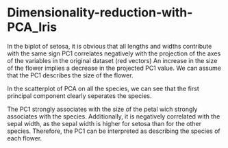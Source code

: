 # Dimensionality-reduction-with-PCA_Iris

In the biplot of setosa, it is obvious that all lengths and widths contribute with the same sign
PC1 correlates negatively with the projection of the axes of the variables in the original dataset (red vectors)
An increase in the size of the flower implies a decrease in the projected PC1 value.
We can assume that the PC1 describes the size of the flower.

In the scatterplot of PCA on all the species, we can see that the first principal component clearly seperates the species.

The PC1 strongly associates with the size of the petal wich strongly associates with the species.
Additionally, it is negatively correlated with the sepal width, as the sepal width is higher for setosa than for the other species.
Therefore, the PC1 can be interpreted as describing the species of each flower.
